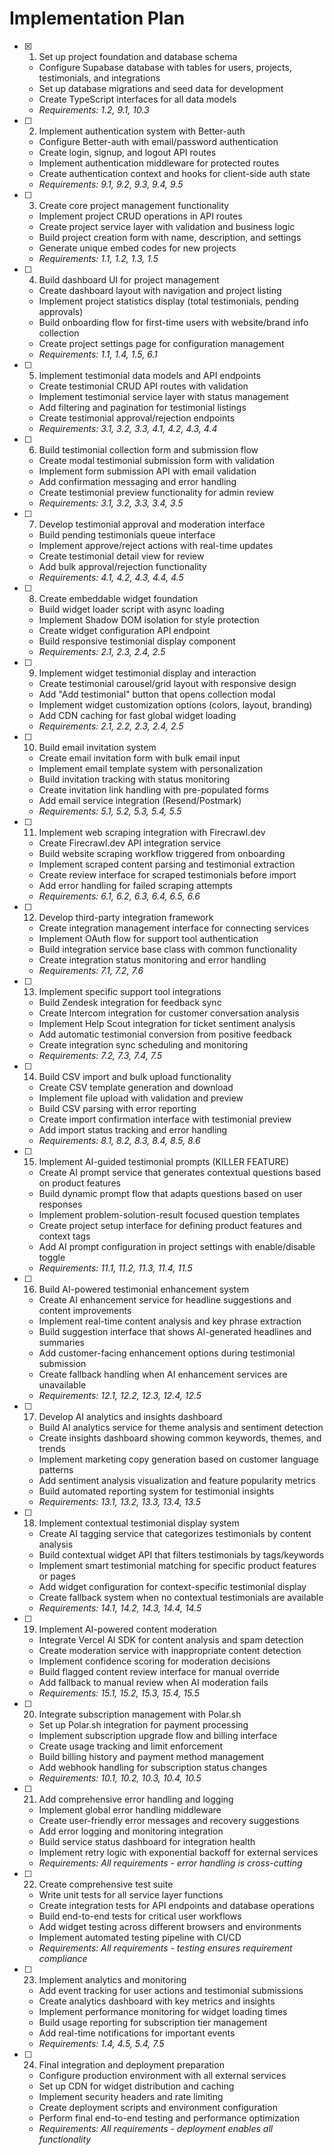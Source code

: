 # Implementation Plan

- [x] 1. Set up project foundation and database schema
  - Configure Supabase database with tables for users, projects, testimonials, and integrations
  - Set up database migrations and seed data for development
  - Create TypeScript interfaces for all data models
  - _Requirements: 1.2, 9.1, 10.3_

- [ ] 2. Implement authentication system with Better-auth
  - Configure Better-auth with email/password authentication
  - Create login, signup, and logout API routes
  - Implement authentication middleware for protected routes
  - Create authentication context and hooks for client-side auth state
  - _Requirements: 9.1, 9.2, 9.3, 9.4, 9.5_

- [ ] 3. Create core project management functionality
  - Implement project CRUD operations in API routes
  - Create project service layer with validation and business logic
  - Build project creation form with name, description, and settings
  - Generate unique embed codes for new projects
  - _Requirements: 1.1, 1.2, 1.3, 1.5_

- [ ] 4. Build dashboard UI for project management
  - Create dashboard layout with navigation and project listing
  - Implement project statistics display (total testimonials, pending approvals)
  - Build onboarding flow for first-time users with website/brand info collection
  - Create project settings page for configuration management
  - _Requirements: 1.1, 1.4, 1.5, 6.1_

- [ ] 5. Implement testimonial data models and API endpoints
  - Create testimonial CRUD API routes with validation
  - Implement testimonial service layer with status management
  - Add filtering and pagination for testimonial listings
  - Create testimonial approval/rejection endpoints
  - _Requirements: 3.1, 3.2, 3.3, 4.1, 4.2, 4.3, 4.4_

- [ ] 6. Build testimonial collection form and submission flow
  - Create modal testimonial submission form with validation
  - Implement form submission API with email validation
  - Add confirmation messaging and error handling
  - Create testimonial preview functionality for admin review
  - _Requirements: 3.1, 3.2, 3.3, 3.4, 3.5_

- [ ] 7. Develop testimonial approval and moderation interface
  - Build pending testimonials queue interface
  - Implement approve/reject actions with real-time updates
  - Create testimonial detail view for review
  - Add bulk approval/rejection functionality
  - _Requirements: 4.1, 4.2, 4.3, 4.4, 4.5_

- [ ] 8. Create embeddable widget foundation
  - Build widget loader script with async loading
  - Implement Shadow DOM isolation for style protection
  - Create widget configuration API endpoint
  - Build responsive testimonial display component
  - _Requirements: 2.1, 2.3, 2.4, 2.5_

- [ ] 9. Implement widget testimonial display and interaction
  - Create testimonial carousel/grid layout with responsive design
  - Add "Add testimonial" button that opens collection modal
  - Implement widget customization options (colors, layout, branding)
  - Add CDN caching for fast global widget loading
  - _Requirements: 2.1, 2.2, 2.3, 2.4, 2.5_

- [ ] 10. Build email invitation system
  - Create email invitation form with bulk email input
  - Implement email template system with personalization
  - Build invitation tracking with status monitoring
  - Create invitation link handling with pre-populated forms
  - Add email service integration (Resend/Postmark)
  - _Requirements: 5.1, 5.2, 5.3, 5.4, 5.5_

- [ ] 11. Implement web scraping integration with Firecrawl.dev
  - Create Firecrawl.dev API integration service
  - Build website scraping workflow triggered from onboarding
  - Implement scraped content parsing and testimonial extraction
  - Create review interface for scraped testimonials before import
  - Add error handling for failed scraping attempts
  - _Requirements: 6.1, 6.2, 6.3, 6.4, 6.5, 6.6_

- [ ] 12. Develop third-party integration framework
  - Create integration management interface for connecting services
  - Implement OAuth flow for support tool authentication
  - Build integration service base class with common functionality
  - Create integration status monitoring and error handling
  - _Requirements: 7.1, 7.2, 7.6_

- [ ] 13. Implement specific support tool integrations
  - Build Zendesk integration for feedback sync
  - Create Intercom integration for customer conversation analysis
  - Implement Help Scout integration for ticket sentiment analysis
  - Add automatic testimonial conversion from positive feedback
  - Create integration sync scheduling and monitoring
  - _Requirements: 7.2, 7.3, 7.4, 7.5_

- [ ] 14. Build CSV import and bulk upload functionality
  - Create CSV template generation and download
  - Implement file upload with validation and preview
  - Build CSV parsing with error reporting
  - Create import confirmation interface with testimonial preview
  - Add import status tracking and error handling
  - _Requirements: 8.1, 8.2, 8.3, 8.4, 8.5, 8.6_

- [ ] 15. Implement AI-guided testimonial prompts (KILLER FEATURE)
  - Create AI prompt service that generates contextual questions based on product features
  - Build dynamic prompt flow that adapts questions based on user responses
  - Implement problem-solution-result focused question templates
  - Create project setup interface for defining product features and context tags
  - Add AI prompt configuration in project settings with enable/disable toggle
  - _Requirements: 11.1, 11.2, 11.3, 11.4, 11.5_

- [ ] 16. Build AI-powered testimonial enhancement system
  - Create AI enhancement service for headline suggestions and content improvements
  - Implement real-time content analysis and key phrase extraction
  - Build suggestion interface that shows AI-generated headlines and summaries
  - Add customer-facing enhancement options during testimonial submission
  - Create fallback handling when AI enhancement services are unavailable
  - _Requirements: 12.1, 12.2, 12.3, 12.4, 12.5_

- [ ] 17. Develop AI analytics and insights dashboard
  - Build AI analytics service for theme analysis and sentiment detection
  - Create insights dashboard showing common keywords, themes, and trends
  - Implement marketing copy generation based on customer language patterns
  - Add sentiment analysis visualization and feature popularity metrics
  - Build automated reporting system for testimonial insights
  - _Requirements: 13.1, 13.2, 13.3, 13.4, 13.5_

- [ ] 18. Implement contextual testimonial display system
  - Create AI tagging service that categorizes testimonials by content analysis
  - Build contextual widget API that filters testimonials by tags/keywords
  - Implement smart testimonial matching for specific product features or pages
  - Add widget configuration for context-specific testimonial display
  - Create fallback system when no contextual testimonials are available
  - _Requirements: 14.1, 14.2, 14.3, 14.4, 14.5_

- [ ] 19. Implement AI-powered content moderation
  - Integrate Vercel AI SDK for content analysis and spam detection
  - Create moderation service with inappropriate content detection
  - Implement confidence scoring for moderation decisions
  - Build flagged content review interface for manual override
  - Add fallback to manual review when AI moderation fails
  - _Requirements: 15.1, 15.2, 15.3, 15.4, 15.5_

- [ ] 20. Integrate subscription management with Polar.sh
  - Set up Polar.sh integration for payment processing
  - Implement subscription upgrade flow and billing interface
  - Create usage tracking and limit enforcement
  - Build billing history and payment method management
  - Add webhook handling for subscription status changes
  - _Requirements: 10.1, 10.2, 10.3, 10.4, 10.5_

- [ ] 21. Add comprehensive error handling and logging
  - Implement global error handling middleware
  - Create user-friendly error messages and recovery suggestions
  - Add error logging and monitoring integration
  - Build service status dashboard for integration health
  - Implement retry logic with exponential backoff for external services
  - _Requirements: All requirements - error handling is cross-cutting_

- [ ] 22. Create comprehensive test suite
  - Write unit tests for all service layer functions
  - Create integration tests for API endpoints and database operations
  - Build end-to-end tests for critical user workflows
  - Add widget testing across different browsers and environments
  - Implement automated testing pipeline with CI/CD
  - _Requirements: All requirements - testing ensures requirement compliance_

- [ ] 23. Implement analytics and monitoring
  - Add event tracking for user actions and testimonial submissions
  - Create analytics dashboard with key metrics and insights
  - Implement performance monitoring for widget loading times
  - Build usage reporting for subscription tier management
  - Add real-time notifications for important events
  - _Requirements: 1.4, 4.5, 5.4, 7.5_

- [ ] 24. Final integration and deployment preparation
  - Configure production environment with all external services
  - Set up CDN for widget distribution and caching
  - Implement security headers and rate limiting
  - Create deployment scripts and environment configuration
  - Perform final end-to-end testing and performance optimization
  - _Requirements: All requirements - deployment enables all functionality_